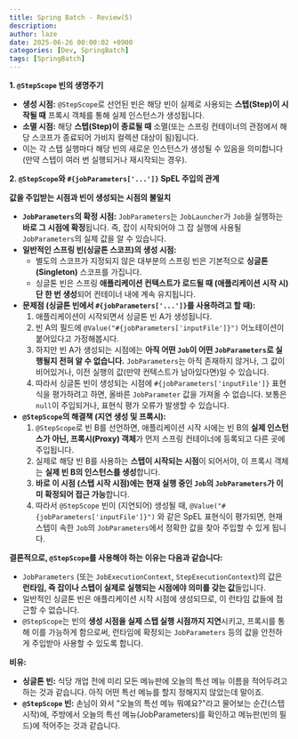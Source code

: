 ```yaml
---
title: Spring Batch - Review(5)
description: 
author: laze
date: 2025-06-26 00:00:02 +0900
categories: [Dev, SpringBatch]
tags: [SpringBatch]
---
```

**1. `@StepScope` 빈의 생명주기**

- **생성 시점:** `@StepScope`로 선언된 빈은 해당 빈이 실제로 사용되는 **스텝(Step)이 시작될 때** 프록시 객체를 통해 실제 인스턴스가 생성됩니다.
- **소멸 시점:** 해당 **스텝(Step)이 종료될 때** 소멸(또는 스프링 컨테이너의 관점에서 해당 스코프가 종료되어 가비지 컬렉션 대상이 됨)됩니다.
- 이는 각 스텝 실행마다 해당 빈의 새로운 인스턴스가 생성될 수 있음을 의미합니다 (만약 스텝이 여러 번 실행되거나 재시작되는 경우).

**2. `@StepScope`와 `#{jobParameters['...']}` SpEL 주입의 관계**

**값을 주입받는 시점과 빈이 생성되는 시점의 불일치**

- **`JobParameters`의 확정 시점:** `JobParameters`는 `JobLauncher`가 `Job`을 실행하는 **바로 그 시점에 확정**됩니다. 즉, 잡이 시작되어야 그 잡 실행에 사용될 `JobParameters`의 실제 값을 알 수 있습니다.
- **일반적인 스프링 빈(싱글톤 스코프)의 생성 시점:**
  - 별도의 스코프가 지정되지 않은 대부분의 스프링 빈은 기본적으로 **싱글톤(Singleton)** 스코프를 가집니다.
  - 싱글톤 빈은 스프링 **애플리케이션 컨텍스트가 로드될 때 (애플리케이션 시작 시) 단 한 번 생성**되어 컨테이너 내에 계속 유지됩니다.
- **문제점 (싱글톤 빈에서 `#{jobParameters['...']}`를 사용하려고 할 때):**
  1. 애플리케이션이 시작되면서 싱글톤 빈 A가 생성됩니다.
  2. 빈 A의 필드에 `@Value("#{jobParameters['inputFile']}")` 어노테이션이 붙어있다고 가정해봅시다.
  3. 하지만 빈 A가 생성되는 시점에는 **아직 어떤 `Job`이 어떤 `JobParameters`로 실행될지 전혀 알 수 없습니다.** `JobParameters`는 아직 존재하지 않거나, 그 값이 비어있거나, 이전 실행의 값(만약 컨텍스트가 남아있다면)일 수 있습니다.
  4. 따라서 싱글톤 빈이 생성되는 시점에 `#{jobParameters['inputFile']}` 표현식을 평가하려고 하면, 올바른 `JobParameter` 값을 가져올 수 없습니다. 보통은 `null`이 주입되거나, 표현식 평가 오류가 발생할 수 있습니다.
- **`@StepScope`의 해결책 (지연 생성 및 프록시):**
  1. `@StepScope`로 빈 B를 선언하면, 애플리케이션 시작 시에는 빈 B의 **실제 인스턴스가 아닌, 프록시(Proxy) 객체**가 먼저 스프링 컨테이너에 등록되고 다른 곳에 주입됩니다.
  2. 실제로 해당 빈 B를 사용하는 **스텝이 시작되는 시점**이 되어서야, 이 프록시 객체는 **실제 빈 B의 인스턴스를 생성**합니다.
  3. **바로 이 시점 (스텝 시작 시점)에는 현재 실행 중인 `Job`의 `JobParameters`가 이미 확정되어 접근 가능**합니다.
  4. 따라서 `@StepScope` 빈이 (지연되어) 생성될 때, `@Value("#{jobParameters['inputFile']}")` 와 같은 SpEL 표현식이 평가되면, 현재 스텝이 속한 `Job`의 `JobParameters`에서 정확한 값을 찾아 주입할 수 있게 됩니다.

**결론적으로, `@StepScope`를 사용해야 하는 이유는 다음과 같습니다:**

- `JobParameters` (또는 `JobExecutionContext`, `StepExecutionContext`)의 값은 **런타임, 즉 잡이나 스텝이 실제로 실행되는 시점에야 의미를 갖는 값**들입니다.
- 일반적인 싱글톤 빈은 애플리케이션 시작 시점에 생성되므로, 이 런타임 값들에 접근할 수 없습니다.
- `@StepScope`는 빈의 **생성 시점을 실제 스텝 실행 시점까지 지연**시키고, 프록시를 통해 이를 가능하게 함으로써, 런타임에 확정되는 `JobParameters` 등의 값을 안전하게 주입받아 사용할 수 있도록 합니다.

**비유:**

- **싱글톤 빈:** 식당 개업 전에 미리 모든 메뉴판에 오늘의 특선 메뉴 이름을 적어두려고 하는 것과 같습니다. 아직 어떤 특선 메뉴를 할지 정해지지 않았는데 말이죠.
- **`@StepScope` 빈:** 손님이 와서 "오늘의 특선 메뉴 뭐예요?"라고 물어보는 순간(스텝 시작)에, 주방에서 오늘의 특선 메뉴(JobParameters)를 확인하고 메뉴판(빈의 필드)에 적어주는 것과 같습니다.
